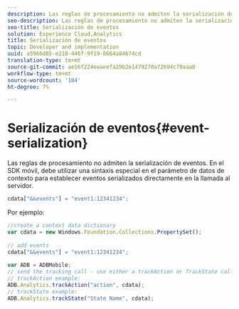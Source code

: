 ```yaml
---
description: Las reglas de procesamiento no admiten la serialización de eventos. En el SDK móvil, debe utilizar una sintaxis especial dentro del parámetro de datos de contexto para establecer eventos serializados directamente en la llamada al servidor.
seo-description: Las reglas de procesamiento no admiten la serialización de eventos. En el SDK móvil, debe utilizar una sintaxis especial dentro del parámetro de datos de contexto para establecer eventos serializados directamente en la llamada al servidor.
seo-title: Serialización de eventos
solution: Experience Cloud,Analytics
title: Serialización de eventos
topic: Developer and implementation
uuid: a5966d05-e218-446f-9f19-8664a84b74cd
translation-type: tm+mt
source-git-commit: ae16f224eeaeefa29b2e1479270a72694c79aaa0
workflow-type: tm+mt
source-wordcount: '104'
ht-degree: 7%

---
```



# Serialización de eventos{#event-serialization}

Las reglas de procesamiento no admiten la serialización de eventos. En el SDK móvil, debe utilizar una sintaxis especial en el parámetro de datos de contexto para establecer eventos serializados directamente en la llamada al servidor.

```js
cdata["&&events"] = "event1:12341234";
```

Por ejemplo:

```js
//create a context data dictionary 
var cdata = new Windows.Foundation.Collections.PropertySet(); 
 
// add events 
cdata["&&events"] = "event1:12341234"; 
 
var ADB = ADBMobile; 
// send the tracking call - use either a trackAction or TrackState call. 
// trackAction example: 
ADB.Analytics.trackAction("action", cdata); 
// trackState example: 
ADB.Analytics.trackState("State Name", cdata);
```

